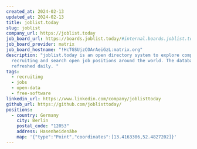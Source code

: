 ```yaml
---
created_at: 2024-02-13
updated_at: 2024-02-13
title: joblist.today
slug: joblist
company_url: https://joblist.today
job_board_url: https://boards.joblist.today/#internal.boards.joblist.today:matrix.org
job_board_provider: matrix
job_board_hostname: "!HcTGSUjzCOArAeiGzL:matrix.org"
description: "joblist.today is an open directory system to explore companies
  recruiting and search open job positions around the world. The database is
  refreshed daily. "
tags:
  - recruiting
  - jobs
  - open-data
  - free-software
linkedin_url: https://www.linkedin.com/company/joblisttoday
github_url: https://github.com/joblisttoday/
positions:
  - country: Germany
    city: Berlin
    postal_code: "12053"
    address: Hasenheidenähe
    map: '{"type":"Point","coordinates":[13.4163306,52.4827202]}'
---
```

